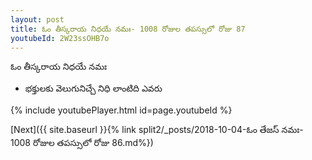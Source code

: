 ```yaml
---
layout: post
title: ఓం తీస్కరాయ నిధయే నమః- 1008 రోజుల తపస్సులో రోజు 87
youtubeId: 2W23ssOHB7o
---
```

 
 
 ఓం తీస్కరాయ నిధయే నమః  
 
 -  భక్తులకు వెలుగునిచ్చే నిధి లాంటిది ఎవరు 
 
  
 
  
 
 
 
 
 
 


{% include youtubePlayer.html id=page.youtubeId %}
 
[Next]({{ site.baseurl }}{% link  split2/_posts/2018-10-04-ఓం తేజస్ నమః- 1008 రోజుల తపస్సులో రోజు 86.md%})
 
